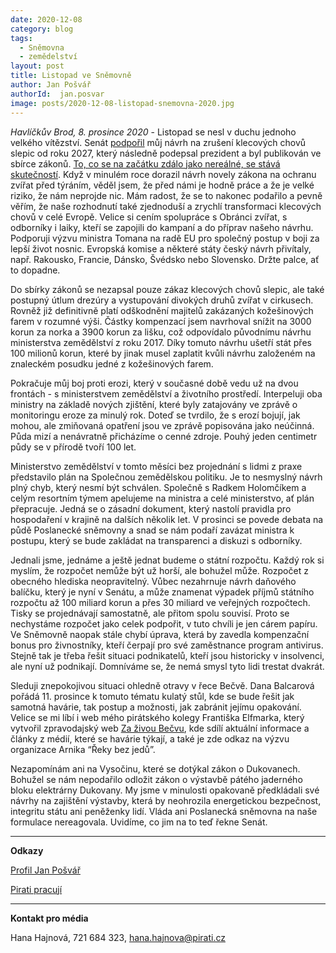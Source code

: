 ```yaml
---
date: 2020-12-08
category: blog
tags:
  - Sněmovna
  - zemědelství 
layout: post
title: Listopad ve Sněmovně 
author: Jan Pošvář
authorId:  jan.posvar
image: posts/2020-12-08-listopad-snemovna-2020.jpg
---
```


*Havlíčkův Brod, 8. prosince 2020* - Listopad se nesl v duchu jednoho velkého vítězství. Senát [podpořil](https://www.pirati.cz/tiskove-zpravy/zakaz-klecovych-chovu-prosel-senatem.html) můj návrh na zrušení klecových chovů slepic od roku 2027, který následně podepsal prezident a byl publikován ve sbírce zákonů. [To, co se na začátku zdálo jako nereálné, se stává skutečností](https://www.piratskelisty.cz/clanek-3608-piratsky-boj-proti-klecovemu-chovu-aneb-jak-sel-cas-se-slepicemi). Když v minulém roce dorazil návrh novely zákona na ochranu zvířat před týráním, věděl jsem, že před námi je hodně práce a že je velké riziko, že nám neprojde nic. Mám radost, že se to nakonec podařilo a pevně věřím, že naše rozhodnutí také zjednoduší a zrychlí transformaci klecových chovů v celé Evropě. Velice si cením spolupráce s Obránci zvířat, s odborníky i laiky, kteří se zapojili do kampaní a do příprav našeho návrhu. Podporuji výzvu ministra Tomana na radě EU pro společný postup v boji za lepší život nosnic. Evropská komise a některé státy český návrh přivítaly, např. Rakousko, Francie, Dánsko, Švédsko nebo Slovensko. Držte palce, ať to dopadne. 
 
Do sbírky zákonů se nezapsal pouze zákaz klecových chovů slepic, ale také postupný útlum drezúry a vystupování divokých druhů zvířat v cirkusech. Rovněž již definitivně platí odškodnění majitelů zakázaných kožešinových farem v rozumné výši. Částky kompenzací jsem navrhoval snížit na 3000 korun za norka a 3900 korun za lišku, což odpovídalo původnímu návrhu ministerstva zemědělství z roku 2017. Díky tomuto návrhu ušetří stát přes 100 milionů korun, které by jinak musel zaplatit kvůli návrhu založeném na znaleckém posudku jedné z kožešinových farem.
 
Pokračuje můj boj proti erozi, který v současné době vedu už na dvou frontách - s ministerstvem zemědělství a životního prostředí. Interpeluji oba ministry na základě nových zjištění, které byly zatajovány ve zprávě o monitoringu eroze za minulý rok. Doteď se tvrdilo, že s erozí bojují, jak mohou, ale zmiňovaná opatření jsou ve zprávě popisována jako neúčinná. Půda mizí a nenávratně přicházíme o cenné zdroje. Pouhý jeden centimetr půdy se v přírodě tvoří 100 let. 
 
Ministerstvo zemědělství v tomto měsíci bez projednání s lidmi z praxe představilo plán na Společnou zemědělskou politiku. Je to nesmyslný návrh plný chyb, který nesmí být schválen. Společně s Radkem Holomčíkem a celým resortním týmem apelujeme na ministra a celé ministerstvo, ať plán přepracuje. Jedná se o zásadní dokument, který nastolí pravidla pro hospodaření v krajině na dalších několik let. V prosinci se povede debata na půdě Poslanecké sněmovny a snad se nám podaří zavázat ministra k postupu, který se bude zakládat na transparenci a diskuzi s odborníky.
 
Jednali jsme, jednáme a ještě jednat budeme o státní rozpočtu. Každý rok si myslím, že rozpočet nemůže být už horší, ale bohužel může. Rozpočet z obecného hlediska neopravitelný. Vůbec nezahrnuje návrh daňového balíčku, který je nyní v Senátu, a může znamenat výpadek příjmů státního rozpočtu až 100 miliard korun a přes 30 miliard ve veřejných rozpočtech. Tisky se projednávají samostatně, ale přitom spolu souvisí. Proto se nechystáme rozpočet jako celek podpořit, v tuto chvíli je jen cárem papíru. Ve Sněmovně naopak stále chybí úprava, která by zavedla kompenzační bonus pro živnostníky, kteří čerpají pro své zaměstnance program antivirus. Stejně tak je třeba řešit situaci podnikatelů, kteří jsou historicky v insolvenci, ale nyní už podnikají. Domníváme se, že nemá smysl tyto lidi trestat dvakrát. 
 
Sleduji znepokojivou situaci ohledně otravy v řece Bečvě. Dana Balcarová pořádá 11. prosince k tomuto tématu kulatý stůl, kde se bude řešit jak samotná havárie, tak postup a možnosti, jak zabránit jejímu opakování. Velice se mi líbí i web mého pirátského kolegy Františka Elfmarka, který vytvořil zpravodajský web [Za živou Bečvu](https://zazivoubecvu.cz/), kde sdílí aktuální informace a články z médií, které se havárie týkají, a také je zde odkaz na výzvu organizace Arnika “Řeky bez jedů”. 
 
Nezapomínám ani na Vysočinu, které se dotýkal zákon o Dukovanech. Bohužel se nám nepodařilo odložit zákon o výstavbě pátého jaderného bloku elektrárny Dukovany. My jsme v minulosti opakovaně předkládali své návrhy na zajištění výstavby, která by neohrozila energetickou bezpečnost, integritu státu ani peněženky lidí. Vláda ani Poslanecká sněmovna na naše formulace nereagovala. Uvidíme, co jim na to teď řekne Senát.

---

**Odkazy**

[Profil Jan Pošvář](https://www.pirati.cz/lide/jan-posvar)

[Pirati pracují](https://piratipracuji.cz)
 
---

**Kontakt pro média**

Hana Hajnová, 721 684 323, <hana.hajnova@pirati.cz>
